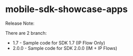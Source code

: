 # mobile-sdk-showcase-apps

Release Note:

There are 2 branch:
+ 1.7 - Sample code for SDK 1.7 (IP Flow Only)
+ 2.0.0 - Sample code for SDK 2.0.0 (IM + IP Flows)
